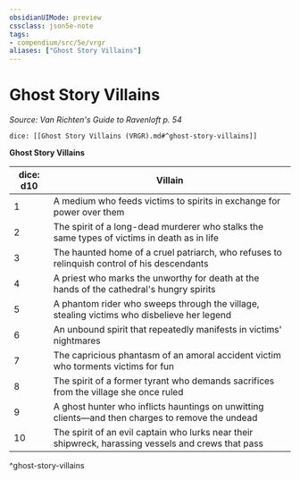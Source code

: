 ```yaml
---
obsidianUIMode: preview
cssclass: json5e-note
tags:
- compendium/src/5e/vrgr
aliases: ["Ghost Story Villains"]
---
```

# Ghost Story Villains
*Source: Van Richten's Guide to Ravenloft p. 54* 

`dice: [[Ghost Story Villains (VRGR).md#^ghost-story-villains]]`

**Ghost Story Villains**

| dice: d10 | Villain |
|-----------|---------|
| 1 | A medium who feeds victims to spirits in exchange for power over them |
| 2 | The spirit of a long-dead murderer who stalks the same types of victims in death as in life |
| 3 | The haunted home of a cruel patriarch, who refuses to relinquish control of his descendants |
| 4 | A priest who marks the unworthy for death at the hands of the cathedral's hungry spirits |
| 5 | A phantom rider who sweeps through the village, stealing victims who disbelieve her legend |
| 6 | An unbound spirit that repeatedly manifests in victims' nightmares |
| 7 | The capricious phantasm of an amoral accident victim who torments victims for fun |
| 8 | The spirit of a former tyrant who demands sacrifices from the village she once ruled |
| 9 | A ghost hunter who inflicts hauntings on unwitting clients—and then charges to remove the undead |
| 10 | The spirit of an evil captain who lurks near their shipwreck, harassing vessels and crews that pass |
^ghost-story-villains